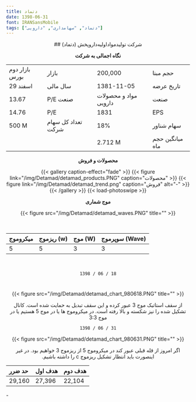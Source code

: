 ```yaml
---
title: دتماد
date: 1398-06-31
font: IRANSansMobile
tags: ["دتماد", "سهامداری", "دارویی"]
---
```


<div align="center">
## شرکت توليدمواداوليه‌داروپخش‌  (دتماد)

**نگاه اجمالی به شرکت**

|  |  |  |  |
| :------ |:--- |:--- |:--- |
| بازار دوم بورس | بازار | 200,000 | حجم مبنا |
| 29  اسفند | سال مالی | 1381-11-05 | تاریخ عرضه |
| 13.67 | P/E صنعت | مواد و محصولات دارویی | صنعت |
| 14.76 | P/E| 1831 | EPS|
| 500 M | تعداد کل سهام شرکت |  18% | سهام شناور |
|  |  |  2.712 M | میانگین حجم ماه |

**محصولات و فروش**

{{< gallery caption-effect="fade" >}}
  {{< figure  link="/img/Detamad/detamad_products.PNG" caption="محصولات" >}}
  {{< figure  link="/img/Detamad/detamad_trend.png" caption="فروش" alt="-" >}}
{{< /gallery >}} 
{{< load-photoswipe >}}


**موج شماری**

{{< figure src="/img/Detamad/detamad_waves.PNG" title="" >}}

<br/>

| میکروموج |ریزموج (w)  | موج (W) | سوپرموج (Wave) |
| :------ |:--- |:--- |:--- |
| 5 | 5 | 3 | 3 |

<br/>


```
1398 / 06 / 18
```
<h1 id=980618></h1>

{{< figure src="/img/Detamad/detamad_chart_980618.PNG" title="" >}}

از سقف استاتیک موج 3 عبور کرده و این سقف تبدیل به حمایت شده است.
کانال تشکیل شده را نیز شکسته و بالا رفته است.
در میکروموج ها یا در موج 5 هستیم یا در موج 3:3
</p>

```
1398 / 06 / 31
```

{{< figure src="/img/Detamad/detamad_chart_980631.PNG" title="" >}}

<p dir="rtl">
اگر امروز از قله قبلی عبور کند در میکروموج 5 از ریزموج 3 خواهیم بود. در غیر اینصورت باید انتظار تشکیل ریزموج c را داشته باشیم.
</p>


| حد ضرر | هدف اول | هدف دوم |
| :------ |:--- |:--- |
| 29,160 | 27,396 | 22,104 |

</div>
-
